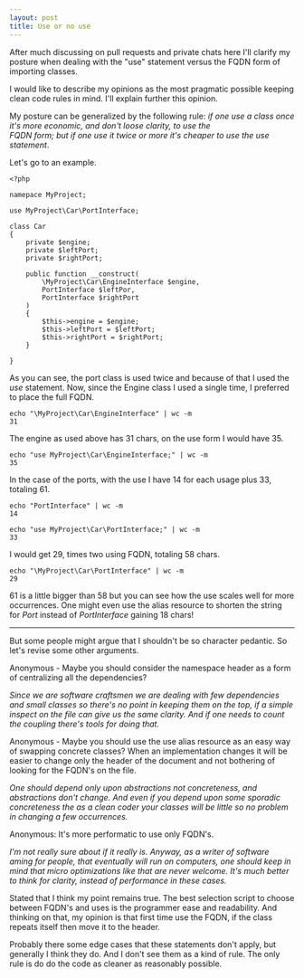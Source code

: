 ```yaml
---
layout: post
title: Use or no use
---
```


After much discussing on pull requests and private chats here I'll
clarify my posture when dealing with the "use" statement versus the FQDN form of 
importing classes.

I would like to describe my opinions as the most pragmatic possible
keeping clean code rules in mind. I'll explain further this opinion.

My posture can be generalized by the following rule: *if one use a
class once it's more economic, and don't loose clarity, to use the  
FQDN form; but if one use it twice or more it's cheaper to use the use
statement*. 

Let's go to an example.

```
<?php

namepace MyProject;

use MyProject\Car\PortInterface;

class Car
{
    private $engine;
    private $leftPort;
    private $rightPort;

    public function __construct(
        \MyProject\Car\EngineInterface $engine,
        PortInterface $leftPor, 
        PortInterface $rightPort
    )
    {
        $this->engine = $engine; 
        $this->leftPort = $leftPort; 
        $this->rightPort = $rightPort; 
    }

}

```

As you can see, the port class is used twice and because of that I used
the *use* statement. Now, since the Engine class I used a single time, I
preferred to place the full FQDN.


```
echo "\MyProject\Car\EngineInterface" | wc -m
31
```
The engine as used above has 31 chars, on the use form I would
have 35.

```
echo "use MyProject\Car\EngineInterface;" | wc -m
35
```

In the case of the ports, with the use I have 14 for each usage plus 33, totaling 61.

```
echo "PortInterface" | wc -m
14

echo "use MyProject\Car\PortInterface;" | wc -m
33
```


I would get 29, times two using FQDN, totaling 58
chars.

```
echo "\MyProject\Car\PortInterface" | wc -m
29

```

61 is a little bigger than 58 but you can see how the use scales
well for more occurrences. One might even use the alias resource
to shorten the string for *Port* instead of *PortInterface* gaining
18 chars!

---

But some people might argue that I shouldn't be so character
pedantic. So let's revise some other arguments.

Anonymous - Maybe you should consider the namespace header as a form of
centralizing all the dependencies?

*Since we are software craftsmen we are dealing with few
dependencies and small classes so there's no point in keeping them
on the top, if a simple inspect on the file can give us the same clarity. And
if one needs to count the coupling there's tools for doing that.*

Anonymous - Maybe you should use the use alias resource as an easy
way of swapping concrete classes? When an implementation changes
it will be easier to change only the header of the document and
not bothering of looking for the FQDN's on the file.

*One should depend only upon abstractions not concreteness,
and abstractions don't change.
And even if you depend upon some sporadic concreteness the as
a clean coder your classes will be little so no problem in changing a
few occurrences.*

Anonymous: It's more performatic to use only FQDN's.

*I'm not really sure about if it really is. Anyway, as a writer of
software aming for people, that eventually will run on computers,
one should keep in mind that micro optimizations like that are never
welcome. It's much better to think for clarity, instead of performance
in these cases.*

Stated that I think my point remains true. The best selection script to
choose between FQDN's and uses is the programmer ease and readability.
And thinking on that, my opinion is that first time use the FQDN, if the
class repeats itself then move it to the header.

Probably there some edge cases that these statements don't apply,
but generally I think they do. And I don't see them as a kind of
rule. The only rule is do do the code as cleaner as reasonably possible.


